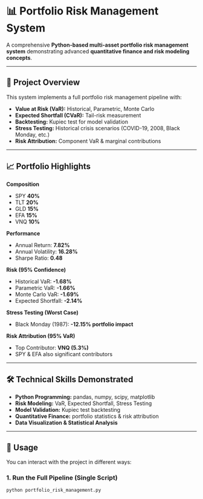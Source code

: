 # 📊 Portfolio Risk Management System  

A comprehensive **Python-based multi-asset portfolio risk management system** demonstrating advanced **quantitative finance and risk modeling concepts**.  

---

## 🎯 Project Overview  
This system implements a full portfolio risk management pipeline with:  

- **Value at Risk (VaR):** Historical, Parametric, Monte Carlo  
- **Expected Shortfall (CVaR):** Tail-risk measurement  
- **Backtesting:** Kupiec test for model validation  
- **Stress Testing:** Historical crisis scenarios (COVID-19, 2008, Black Monday, etc.)  
- **Risk Attribution:** Component VaR & marginal contributions  

---

## 📈 Portfolio Highlights  

**Composition**  
- SPY **40%**  
- TLT **20%**  
- GLD **15%**  
- EFA **15%**  
- VNQ **10%**  

**Performance**  
- Annual Return: **7.82%**  
- Annual Volatility: **16.28%**  
- Sharpe Ratio: **0.48**  

**Risk (95% Confidence)**  
- Historical VaR: **-1.68%**  
- Parametric VaR: **-1.66%**  
- Monte Carlo VaR: **-1.69%**  
- Expected Shortfall: **-2.14%**  

**Stress Testing (Worst Case)**  
- Black Monday (1987): **-12.15% portfolio impact**  

**Risk Attribution (95% VaR)**  
- Top Contributor: **VNQ (5.3%)**  
- SPY & EFA also significant contributors  

---

## 🛠️ Technical Skills Demonstrated  
- **Python Programming:** pandas, numpy, scipy, matplotlib  
- **Risk Modeling:** VaR, Expected Shortfall, Stress Testing  
- **Model Validation:** Kupiec test backtesting  
- **Quantitative Finance:** portfolio statistics & risk attribution  
- **Data Visualization & Statistical Analysis**  

---

## 🚀 Usage  

You can interact with the project in different ways:  

### 1. Run the Full Pipeline (Single Script)  
```bash
python portfolio_risk_management.py
